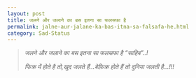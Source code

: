 ```yaml
---
layout: post
title: जलने और जलाने का बस इतना सा फलसफा है
permalink: jalne-aur-jalane-ka-bas-itna-sa-falsafa-he.html
category: Sad-Status
---
```

> *जलने और जलाने का बस इतना सा फलसफा है “साहिब”..!*
> 
> *फिक्र में होते है तो,खुद जलते हैं...बेफ़िक्र होते हैं तो दुनिया जलती है...!!!*
